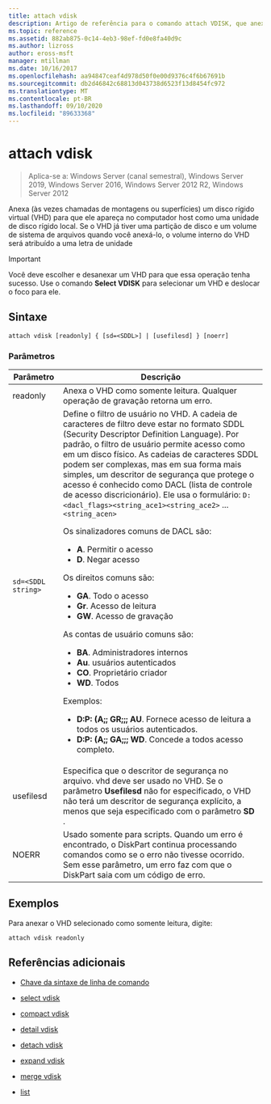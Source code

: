 ```yaml
---
title: attach vdisk
description: Artigo de referência para o comando attach VDISK, que anexa (às vezes, chamadas de montagens ou superfícies) um disco rígido virtual (VHD) para que ele apareça no computador host como uma unidade de disco rígido local.
ms.topic: reference
ms.assetid: 882ab875-0c14-4eb3-98ef-fd0e8fa40d9c
ms.author: lizross
author: eross-msft
manager: mtillman
ms.date: 10/16/2017
ms.openlocfilehash: aa94847ceaf4d978d50f0e00d9376c4f6b67691b
ms.sourcegitcommit: db2d46842c68813d043738d6523f13d8454fc972
ms.translationtype: MT
ms.contentlocale: pt-BR
ms.lasthandoff: 09/10/2020
ms.locfileid: "89633368"
---
```

# <a name="attach-vdisk"></a>attach vdisk

> Aplica-se a: Windows Server (canal semestral), Windows Server 2019, Windows Server 2016, Windows Server 2012 R2, Windows Server 2012

Anexa (às vezes chamadas de montagens ou superfícies) um disco rígido virtual (VHD) para que ele apareça no computador host como uma unidade de disco rígido local. Se o VHD já tiver uma partição de disco e um volume de sistema de arquivos quando você anexá-lo, o volume interno do VHD será atribuído a uma letra de unidade

> [!IMPORTANT]
> Você deve escolher e desanexar um VHD para que essa operação tenha sucesso. Use o comando **Select VDISK** para selecionar um VHD e deslocar o foco para ele.

## <a name="syntax"></a>Sintaxe

```
attach vdisk [readonly] { [sd=<SDDL>] | [usefilesd] } [noerr]
```

### <a name="parameters"></a>Parâmetros

| Parâmetro | Descrição |
| --------- | ----------- |
| readonly | Anexa o VHD como somente leitura. Qualquer operação de gravação retorna um erro. |
| `sd=<SDDL string>` | Define o filtro de usuário no VHD. A cadeia de caracteres de filtro deve estar no formato SDDL (Security Descriptor Definition Language). Por padrão, o filtro de usuário permite acesso como em um disco físico. As cadeias de caracteres SDDL podem ser complexas, mas em sua forma mais simples, um descritor de segurança que protege o acesso é conhecido como DACL (lista de controle de acesso discricionário). Ele usa o formulário: `D:<dacl_flags><string_ace1><string_ace2>` ... `<string_acen>`<p>Os sinalizadores comuns de DACL são:<ul><li>**A**. Permitir o acesso</li><li>**D**. Negar acesso</li></ul>Os direitos comuns são:<ul><li>**GA**. Todo o acesso</li><li>**Gr**. Acesso de leitura</li><li> **GW**. Acesso de gravação</li></ul>As contas de usuário comuns são:<ul><li>**BA**. Administradores internos</li><li>**Au**. usuários autenticados</li><li>**CO**. Proprietário criador</li><li>**WD**. Todos</li></ul>Exemplos:<ul><li>**D:P: (A;; GR;;; AU**. Fornece acesso de leitura a todos os usuários autenticados.</li><li>**D:P: (A;; GA;;; WD**. Concede a todos acesso completo.</li></ul> |
| usefilesd | Especifica que o descritor de segurança no arquivo. vhd deve ser usado no VHD. Se o parâmetro **Usefilesd** não for especificado, o VHD não terá um descritor de segurança explícito, a menos que seja especificado com o parâmetro **SD** . |
| NOERR | Usado somente para scripts. Quando um erro é encontrado, o DiskPart continua processando comandos como se o erro não tivesse ocorrido. Sem esse parâmetro, um erro faz com que o DiskPart saia com um código de erro. |

## <a name="examples"></a>Exemplos

Para anexar o VHD selecionado como somente leitura, digite:

```
attach vdisk readonly
```

## <a name="additional-references"></a>Referências adicionais

- [Chave da sintaxe de linha de comando](command-line-syntax-key.md)

- [select vdisk](select-vdisk.md)

- [compact vdisk](compact-vdisk.md)

- [detail vdisk](detail-vdisk.md)

- [detach vdisk](detach-vdisk.md)

- [expand vdisk](expand-vdisk.md)

- [merge vdisk](merge-vdisk.md)

- [list](./list.md)